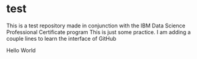 # test
This is a test repository made in conjunction with the IBM Data Science Professional Certificate program 
This is just some practice. I am adding a couple lines to learn the interface of GitHub

Hello World
